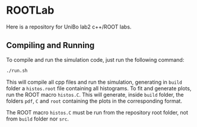 # ROOTLab
Here is a repository for UniBo lab2 c++/ROOT labs.

## Compiling and Running
To compile and run the simulation code, just run the following command:
```bash
./run.sh
```
This will compile all cpp files and run the simulation, generating in `build` folder a `histos.root` file containing all histograms.
To fit and generate plots, run the ROOT macro `histos.C`. 
This will generate, inside `build` folder, the folders `pdf`, `C` and `root` containing the plots in the corresponding format.

The ROOT macro `histos.C` must be run from the repository root folder, not from `build` folder nor `src`.
